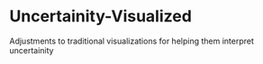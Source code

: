# Uncertainity-Visualized
Adjustments to traditional visualizations for helping them interpret uncertainity
